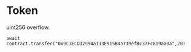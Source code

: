 # Token
uint256 overflow.

`await contract.transfer("0x9C1ECD32994a133E915B4a739efBc37Fc819aa0a",20)`
